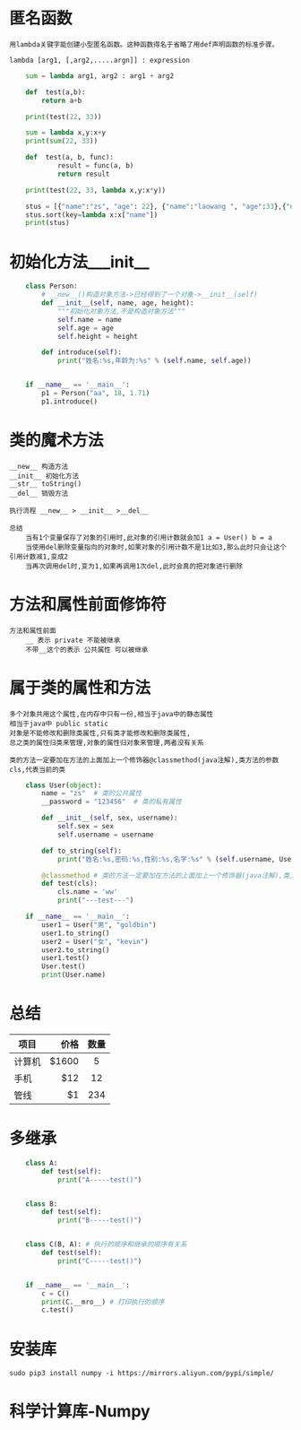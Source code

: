 # 匿名函数
    用lambda关键字能创建小型匿名函数。这种函数得名于省略了用def声明函数的标准步骤。

    lambda [arg1, [,arg2,.....argn]] : expression

```python
    sum = lambda arg1, arg2 : arg1 + arg2

    def  test(a,b):
        return a+b

    print(test(22, 33))

    sum = lambda x,y:x+y
    print(sum(22, 33))

    def  test(a, b, func):
            result = func(a, b)
            return result

    print(test(22, 33, lambda x,y:x*y))

    stus = [{"name":"zs", "age": 22}, {"name":"laowang ", "age":33},{"name":"asdasdasdas", "age":13}]
    stus.sort(key=lambda x:x["name"])
    print(stus)
 ```

# 初始化方法___init__
```python
    class Person:
        # __new__()构造对象方法->已经得到了一个对象->__init__(self)
        def __init__(self, name, age, height):
            """初始化对象方法,不是构造对象方法"""
            self.name = name
            self.age = age
            self.height = height

        def introduce(self):
            print("姓名:%s,年龄为:%s" % (self.name, self.age))


    if __name__ == '__main__':
        p1 = Person("aa", 18, 1.71)
        p1.introduce()
```

# 类的魔术方法
    __new__ 构造方法
    __init__ 初始化方法
    __str__ toString()
    __del__ 销毁方法

    执行流程 __new__ > __init__ >__del__

    总结
        当有1个变量保存了对象的引用时,此对象的引用计数就会加1 a = User() b = a
        当使用del删除变量指向的对象时,如果对象的引用计数不是1比如3,那么此时只会让这个引用计数减1,变成2
        当再次调用del时,变为1,如果再调用1次del,此时会真的把对象进行删除

# 方法和属性前面修饰符
    方法和属性前面
        __ 表示 private 不能被继承
        不带__这个的表示 公共属性 可以被继承

# 属于类的属性和方法
    多个对象共用这个属性,在内存中只有一份,相当于java中的静态属性
    相当于java中 public static
    对象是不能修改和删除类属性,只有类才能修改和删除类属性,
    总之类的属性归类来管理,对象的属性归对象来管理,两者没有关系

    类的方法一定要加在方法的上面加上一个修饰器@classmethod(java注解),类方法的参数cls,代表当前的类
```python
    class User(object):
        name = "zs"  # 类的公共属性
        __password = "123456"  # 类的私有属性

        def __init__(self, sex, username):
            self.sex = sex
            self.username = username

        def to_string(self):
            print("姓名:%s,密码:%s,性别:%s,名字:%s" % (self.username, User.__password, self.sex, User.name))

        @classmethod # 类的方法一定要加在方法的上面加上一个修饰器(java注解),类方法的参数cls,代表当前的类
        def test(cls):
            cls.name = 'ww'
            print("---test---")

    if __name__ == '__main__':
        user1 = User("男", "goldbin")
        user1.to_string()
        user2 = User("女", "kevin")
        user2.to_string()
        user1.test()
        User.test()
        print(User.name)
```

# 总结
| 项目        | 价格    |  数量   |
| --------    | -----: | :----:  |
| 计算机      | \$1600  |   5    |
| 手机        |   \$12  |   12   |
| 管线        |    \$1  |   234  |


# 多继承
```python
    class A:
        def test(self):
            print("A-----test()")


    class B:
        def test(self):
            print("B-----test()")


    class C(B, A): # 执行的顺序和继承的顺序有关系
        def test(self):
            print("C-----test()")


    if __name__ == '__main__':
        c = C()
        print(C.__mro__) # 打印执行的顺序
        c.test()
```

# 安装库
    sudo pip3 install numpy -i https://mirrors.aliyun.com/pypi/simple/

# 科学计算库-Numpy